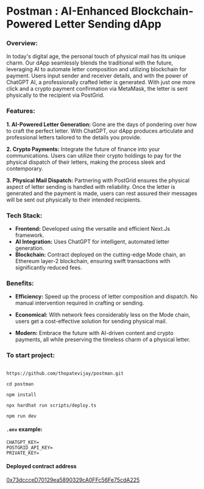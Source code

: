 # Postman : AI-Enhanced Blockchain-Powered Letter Sending dApp

### Overview:
In today's digital age, the personal touch of physical mail has its unique charm. Our dApp seamlessly blends the traditional with the future, leveraging AI to automate letter composition and utilizing blockchain for payment. Users input sender and receiver details, and with the power of ChatGPT AI, a professionally crafted letter is generated. With just one more click and a crypto payment confirmation via MetaMask, the letter is sent physically to the recipient via PostGrid.


### Features:

**1. AI-Powered Letter Generation:** Gone are the days of pondering over how to craft the perfect letter. With ChatGPT, our dApp produces articulate and professional letters tailored to the details you provide.

**2. Crypto Payments:** Integrate the future of finance into your communications. Users can utilize their crypto holdings to pay for the physical dispatch of their letters, making the process sleek and contemporary.

**3. Physical Mail Dispatch:** Partnering with PostGrid ensures the physical aspect of letter sending is handled with reliability. Once the letter is generated and the payment is made, users can rest assured their messages will be sent out physically to their intended recipients.

### Tech Stack:

* **Frontend:** Developed using the versatile and efficient Next.Js framework.
* **AI Integration:** Uses ChatGPT for intelligent, automated letter generation.
* **Blockchain:** Contract deployed on the cutting-edge Mode chain, an Ethereum layer-2 blockchain, ensuring swift transactions with significantly reduced fees.


### Benefits:

* **Efficiency:** Speed up the process of letter composition and dispatch. No manual intervention required in crafting or sending.

* **Economical:** With network fees considerably less on the Mode chain, users get a cost-effective solution for sending physical mail.

* **Modern:** Embrace the future with AI-driven content and crypto payments, all while preserving the timeless charm of a physical letter.



### To start project:

```shell

https://github.com/thopatevijay/postman.git

cd postman

npm install

npx hardhat run scripts/deploy.ts

npm run dev
```

#### `.env` example:

```shell
CHATGPT_KEY=
POSTGRID_API_KEY=
PRIVATE_KEY=
```

#### Deployed contract address

[0x73dccceD70129ea5890329cA0FFc56Fe75cdA225](https://sepolia.explorer.mode.network/address/0x73dccceD70129ea5890329cA0FFc56Fe75cdA225)
